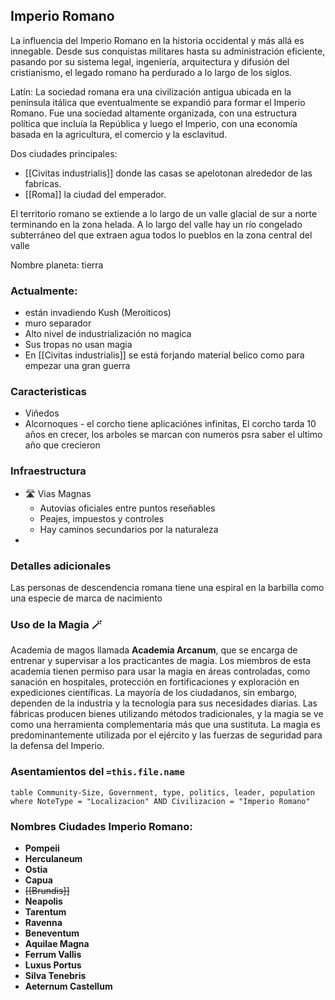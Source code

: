 ## Imperio Romano

La influencia del Imperio Romano en la historia occidental y más allá es innegable. Desde sus conquistas militares hasta su administración eficiente, pasando por su sistema legal, ingeniería, arquitectura y difusión del cristianismo, el legado romano ha perdurado a lo largo de los siglos.

Latín: La sociedad romana era una civilización antigua ubicada en la península itálica que eventualmente se expandió para formar el Imperio Romano. Fue una sociedad altamente organizada, con una estructura política que incluía la República y luego el Imperio, con una economía basada en la agricultura, el comercio y la esclavitud.

Dos ciudades principales:
- [[Civitas industrialis]] donde las casas se apelotonan alrededor de las fabricas. 
- [[Roma]] la ciudad del emperador.

El territorio romano se extiende a lo largo de un valle glacial de sur a norte terminando en la zona helada. A lo largo del valle hay un río congelado subterráneo del que extraen agua todos lo pueblos en la zona central del valle

Nombre planeta: tierra

### Actualmente: 

- están invadiendo Kush (Meroiticos)
- muro separador
- Alto nivel de industrialización no magica
- Sus tropas no usan magia
- En [[Civitas industrialis]] se está forjando material belico como para empezar una gran guerra

### Caracteristicas
- Viñedos
- Alcornoques - el corcho tiene aplicaciónes infinitas, El corcho tarda 10 años en crecer, los arboles se marcan con numeros psra saber el ultimo año que crecieron

### Infraestructura
- 🛣️ Vias Magnas
	- Autovias oficiales entre puntos reseñables
	- Peajes, impuestos y controles
	- Hay caminos secundarios por la naturaleza
- 

### Detalles adicionales

Las personas de descendencia romana tiene una espiral en la barbilla como una especie de marca de nacimiento

### Uso de la Magia 🪄
Academia de magos llamada **Academia Arcanum**, que se encarga de entrenar y supervisar a los practicantes de magia. Los miembros de esta academia tienen permiso para usar la magia en áreas controladas, como sanación en hospitales, protección en fortificaciones y exploración en expediciones científicas. La mayoría de los ciudadanos, sin embargo, dependen de la industria y la tecnología para sus necesidades diarias. Las fábricas producen bienes utilizando métodos tradicionales, y la magia se ve como una herramienta complementaria más que una sustituta.
La magia es predominantemente utilizada por el ejército y las fuerzas de seguridad para la defensa del Imperio.

### Asentamientos del `=this.file.name`
```dataview
table Community-Size, Government, type, politics, leader, population
where NoteType = "Localizacion" AND Civilizacion = "Imperio Romano"
```



 ### Nombres Ciudades Imperio Romano:
- **Pompeii**
- **Herculaneum**
- **Ostia**
- **Capua**
- ~~[[Brundis]]~~
- **Neapolis**
- **Tarentum**
- **Ravenna**
- **Beneventum**
- **Aquilae Magna**
- **Ferrum Vallis**
- **Luxus Portus**
- **Silva Tenebris**
- **Aeternum Castellum**